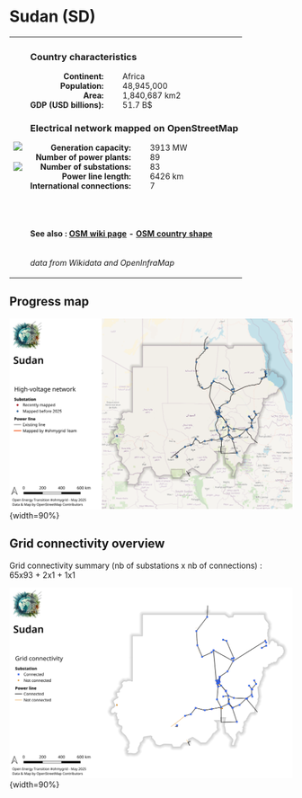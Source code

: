 # Sudan (SD)

<table width="90%">
<tr>
<td>
<img src="https://upload.wikimedia.org/wikipedia/commons/0/01/Flag_of_Sudan.svg" width="250">
<br><br>
<img src="https://upload.wikimedia.org/wikipedia/commons/c/ca/Sudan_%28orthographic_projection%29.svg" width="250"></td>
<td>
<h3>Country characteristics</h3>
<div style="display: inline-block;text-align:right;margin-right:30px;font-weight: bold;">
Continent:<br>Population:<br>Area:<br>GDP (USD billions):
</div>
<div style="display: inline-block;">
Africa<br>48,945,000<br>1,840,687 km2<br>51.7 B$
</div>
<h3>Electrical network mapped on OpenStreetMap</h3>
<div style="display: inline-block;text-align:right;margin-right:30px;font-weight: bold;">Generation capacity:<br>
Number of power plants:<br>
Number of substations:<br>
Power line length:<br>
International connections:<br>
</div>
<div style="display: inline-block;">3913 MW<br>
89<br>
83<br>
6426 km<br>
7<br>
</div>

<br><br><h4>See also :
<a href="https://wiki.openstreetmap.org/wiki/Power_networks/Sudan" target="_blank">OSM wiki page</a> -
<a href="https://openstreetmap.org/relation/192789" target="_blank">OSM country shape</a>
</h4>

<br><i>data from Wikidata and OpenInfraMap</i>
</td>
</tr>
</table>


## Progress map

![Map](../images/maps_countries/SD/high-voltage-network.png){width=90%}



## Grid connectivity overview

Grid connectivity summary (nb of substations x nb of connections) :<br>65x93 + 2x1 + 1x1

![Map](../images/maps_countries/SD/grid-connectivity.png){width=90%}

